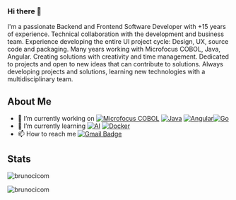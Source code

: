 ### Hi there 👋

I'm a passionate Backend and Frontend Software Developer with +15 years of experience. Technical collaboration with the development and business team. Experience developing the entire UI project cycle: Design, UX, source code and packaging. Many years working with Microfocus COBOL, Java, Angular. Creating solutions with creativity and time management. Dedicated to projects and open to new ideas that can contribute to solutions. Always developing projects and solutions, learning new technologies with a multidisciplinary team.

## About Me

- 🔭 I’m currently working on [![Microfocus COBOL](https://img.shields.io/badge/-Microfocus_COBOL-005571?style=flat-square&logoColor=ffffff)](https://www.microfocus.com/) [![Java](https://img.shields.io/badge/-Java-F80000?style=flat-square&logoColor=ffffff&logo=oracle)](https://www.java.com/en/) [![Angular](https://img.shields.io/badge/-Angular-DD0031?style=flat-square&logoColor=ffffff&logo=angular)](https://angular.io/)[![Go](https://img.shields.io/badge/-Go-00ADD8?style=flat-square&logoColor=ffffff&logo=go)](https://golang.org/)
- 🌱 I’m currently learning [![AI](https://img.shields.io/badge/-AI-4B0082?style=flat-square&logo=brain)](https://en.wikipedia.org/wiki/Artificial_intelligence) [![Docker](https://img.shields.io/badge/-Docker-2496ED?style=flat-square&logo=docker&logoColor=ffffff)](https://www.docker.com/)
- 📫 How to reach me [![Gmail Badge](https://img.shields.io/badge/-gmail-c14438?style=flat-square&logo=Gmail&logoColor=ffffff)](mailto:brunocicom@gmail.com)

## Stats

<p><img src="https://github-readme-stats.vercel.app/api?username=brunocicom&show_icons=true&theme=blue-green" alt="brunocicom" /></p>
<p><img src="https://github-readme-stats.vercel.app/api/top-langs/?username=brunocicom&layout=compact&text_color=daf7dc&bg_color=151515&hide=css,html" alt="brunocicom" /></p>
<!--
**brunocicom/brunocicom** is a ✨ _special_ ✨ repository because its `README.md` (this file) appears on your GitHub profile.

Here are some ideas to get you started:

- 🔭 I’m currently working on ...
- 🌱 I’m currently learning ...
- 👯 I’m looking to collaborate on ...
- 🤔 I’m looking for help with ...
- 💬 Ask me about ...
- 📫 How to reach me: ...
- 😄 Pronouns: ...
- ⚡ Fun fact: ...
-->
